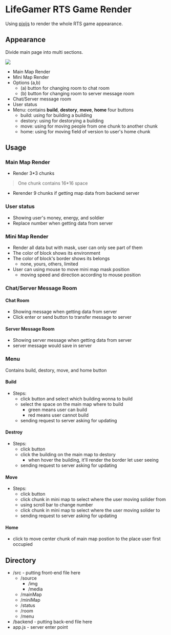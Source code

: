 # LifeGamer RTS Game Render

Using [pixijs](http://www.pixijs.com/) to render the whole RTS game appearance.

## Appearance

Divide main page into multi sections.

![](https://i.imgur.com/aQyDEXa.jpg)

- Main Map Render
- Mini Map Render
- Options (a,b)
    - (a) button for changing room to chat room
    - (b) button for changing room to server message room
- Chat/Server message room
- User status
- Menu: contains **build**, **destory**, **move**, **home** four buttons
    - build: using for building a building
    - destory: using for destorying a building
    - move: using for moving people from one chunk to another chunk
    - home: using for moving field of version to user's home chunk

## Usage

### Main Map Render

- Render 3*3 chunks
> One chunk contains 16*16 space
- Rerender 9 chunks if getting map data from backend server

### User status

- Showing user's money, energy, and soldier
- Replace number when getting data from server

### Mini Map Render

- Render all data but with mask, user can only see part of them
- The color of block shows its environment
- The color of block's border shows its belongs
    - none, yours, others, limited
- User can using mouse to move mini map mask position
    - moving speed and direction according to mouse position

### Chat/Server Message Room

#### Chat Room

- Showing message when getting data from server
- Click enter or send button to transfer message to server

#### Server Message Room

- Showing server message when getting data from server
- server message would save in server

### Menu

Contains build, destory, move, and home button

#### Build

- Steps:
    - click button and select which building wonna to build
    - select the space on the main map where to build
        - green means user can build
        - red means user cannot build
    - sending request to server asking for updating

#### Destroy

- Steps:
    - click button
    - click the building on the main map to destory
        - when hover the building, it'll render the border let user seeing
    - sending request to server asking for updating

#### Move

- Steps:
    - click button
    - click chunk in mini map to select where the user moving solider from
    - using scroll bar to change number
    - click chunk in mini map to select where the user moving solider to
    - sending request to server asking for updating

#### Home

- click to move center chunk of main map postion to the place user first occupied

## Directory

- /src - putting front-end file here
    - /source
        - /img
        - /media
    - /mainMap
    - /miniMap
    - /status
    - /room
    - /menu
- /backend - putting back-end file here
- app.js - server enter point
